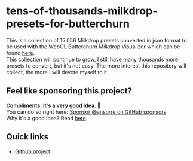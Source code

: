 # tens-of-thousands-milkdrop-presets-for-butterchurn
This is a collection of 15.056 Milkdrop presets converted in json format to be used with the WebGL Butterchurn Milkdrop Visualizer which can be found [here](https://github.com/jberg/butterchurn).    
This collection will continue to grow, I still have many thousands more presets to convert, but it's not easy. The more interest this repository will collect, the more I will devote myself to it.
 
## Feel like sponsoring this project?  
**Compliments, it's a very good idea. 🤗**    
You can do so right here: [Sponsor @ansorre on GitHub sponsors](https://github.com/sponsors/ansorre)  
Why it's a good idea? Read [here](https://ansorre.github.io/sponsor/).    

## Quick links

 * [Github project](https://github.com/ansorre/As-Libs-Core)
